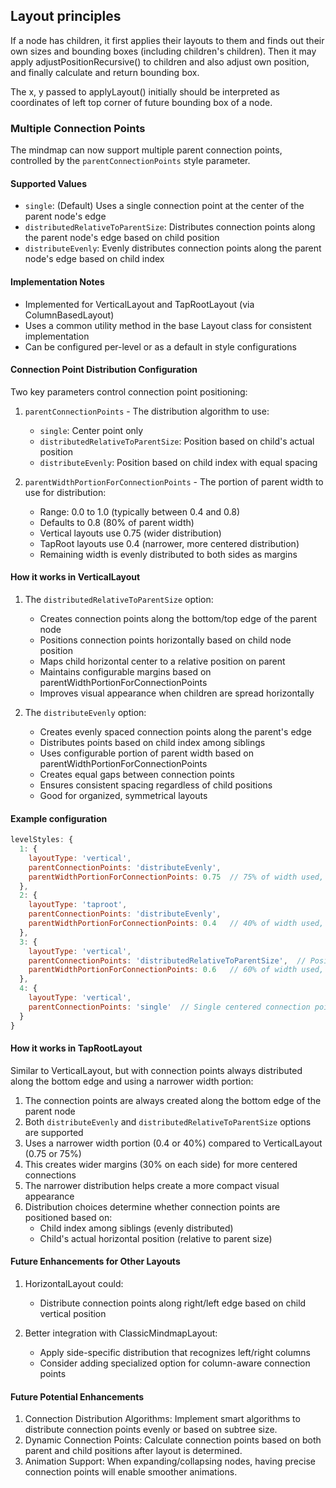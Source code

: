 ## Layout principles
If a node has children, it first applies their layouts to them and finds out their own sizes and bounding boxes (including children's children).
Then it may apply adjustPositionRecursive() to children and also 
adjust own position, and finally calculate and return bounding box.

The x, y passed to applyLayout() initially should be interpreted as 
coordinates of left top corner of future bounding box of a node.

### Multiple Connection Points

The mindmap can now support multiple parent connection points, controlled by the `parentConnectionPoints` style parameter.

#### Supported Values
- `single`: (Default) Uses a single connection point at the center of the parent node's edge
- `distributedRelativeToParentSize`: Distributes connection points along the parent node's edge based on child position
- `distributeEvenly`: Evenly distributes connection points along the parent node's edge based on child index

#### Implementation Notes
- Implemented for VerticalLayout and TapRootLayout (via ColumnBasedLayout)
- Uses a common utility method in the base Layout class for consistent implementation
- Can be configured per-level or as a default in style configurations

#### Connection Point Distribution Configuration

Two key parameters control connection point positioning:

1. `parentConnectionPoints` - The distribution algorithm to use:
   - `single`: Center point only
   - `distributedRelativeToParentSize`: Position based on child's actual position
   - `distributeEvenly`: Position based on child index with equal spacing

2. `parentWidthPortionForConnectionPoints` - The portion of parent width to use for distribution:
   - Range: 0.0 to 1.0 (typically between 0.4 and 0.8)
   - Defaults to 0.8 (80% of parent width)
   - Vertical layouts use 0.75 (wider distribution)
   - TapRoot layouts use 0.4 (narrower, more centered distribution)
   - Remaining width is evenly distributed to both sides as margins

#### How it works in VerticalLayout

1. The `distributedRelativeToParentSize` option:
   - Creates connection points along the bottom/top edge of the parent node
   - Positions connection points horizontally based on child node position
   - Maps child horizontal center to a relative position on parent
   - Maintains configurable margins based on parentWidthPortionForConnectionPoints
   - Improves visual appearance when children are spread horizontally

2. The `distributeEvenly` option:
   - Creates evenly spaced connection points along the parent's edge
   - Distributes points based on child index among siblings
   - Uses configurable portion of parent width based on parentWidthPortionForConnectionPoints
   - Creates equal gaps between connection points
   - Ensures consistent spacing regardless of child positions
   - Good for organized, symmetrical layouts

#### Example configuration
```javascript
levelStyles: {
  1: {
    layoutType: 'vertical',
    parentConnectionPoints: 'distributeEvenly',
    parentWidthPortionForConnectionPoints: 0.75  // 75% of width used, 12.5% margins on each side
  },
  2: {
    layoutType: 'taproot',
    parentConnectionPoints: 'distributeEvenly',
    parentWidthPortionForConnectionPoints: 0.4   // 40% of width used, 30% margins on each side
  },
  3: {
    layoutType: 'vertical',
    parentConnectionPoints: 'distributedRelativeToParentSize',  // Position based on child location
    parentWidthPortionForConnectionPoints: 0.6   // 60% of width used, 20% margins on each side
  },
  4: {
    layoutType: 'vertical',
    parentConnectionPoints: 'single'  // Single centered connection point
  }
}
```

#### How it works in TapRootLayout
Similar to VerticalLayout, but with connection points always distributed along the bottom edge and using a narrower width portion:

1. The connection points are always created along the bottom edge of the parent node
2. Both `distributeEvenly` and `distributedRelativeToParentSize` options are supported
3. Uses a narrower width portion (0.4 or 40%) compared to VerticalLayout (0.75 or 75%)
4. This creates wider margins (30% on each side) for more centered connections
5. The narrower distribution helps create a more compact visual appearance
6. Distribution choices determine whether connection points are positioned based on:
   - Child index among siblings (evenly distributed)
   - Child's actual horizontal position (relative to parent size)

#### Future Enhancements for Other Layouts
1. HorizontalLayout could:
   - Distribute connection points along right/left edge based on child vertical position

2. Better integration with ClassicMindmapLayout:
   - Apply side-specific distribution that recognizes left/right columns
   - Consider adding specialized option for column-aware connection points

#### Future Potential Enhancements
1. Connection Distribution Algorithms: Implement smart algorithms to distribute connection points evenly or based on subtree size.
2. Dynamic Connection Points: Calculate connection points based on both parent and child positions after layout is determined.
3. Animation Support: When expanding/collapsing nodes, having precise connection points will enable smoother animations.
